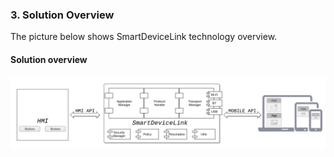 ### <a name="3.  Solution Overview"></a>3.  Solution Overview

The picture below shows SmartDeviceLink technology overview.

#### Solution overview
![Solution overview](./assets/image14.png)
